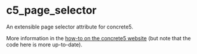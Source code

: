 c5_page_selector
================

An extensible page selector attribute for concrete5.

More information in the [how-to on the concrete5 website](http://www.concrete5.org/documentation/how-tos/developers/create-a-searchable-extensible-page-selector-attribute/) (but note that the code
here is more up-to-date).


